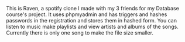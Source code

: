 This is Raven, a spotify clone I made with my 3 friends for my Database course's project. It uses phpmyadmin and has triggers and hashes passwords in the registration and stores them in hashed form.
You can listen to music make playlists and view artists and albums of the songs. Currently there is only one song to make the file size smaller.
